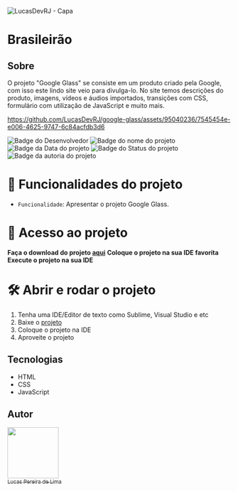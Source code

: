 ![LucasDevRJ - Capa](https://user-images.githubusercontent.com/95040236/147415952-3be56c26-f85d-4489-bb6b-e32128ac7ce3.png)

# Brasileirão

## Sobre
O projeto "Google Glass" se consiste em um produto criado pela Google, com isso este lindo site veio para divulga-lo. No site temos descrições do produto, imagens, vídeos e áudios importados, transições com CSS, formulário com utilização de JavaScript e muito mais.

https://github.com/LucasDevRJ/google-glass/assets/95040236/7545454e-e006-4625-9747-6c84acfdb3d6

![Badge do Desenvolvedor](https://img.shields.io/badge/Desenvolvedor-LucasDevRJ-%23000000)
![Badge do nome do projeto](https://img.shields.io/badge/Projeto-Google_Glass-%23000000)
![Badge da Data do projeto](https://img.shields.io/badge/Data-04/2024-%23000000)
![Badge do Status do projeto](https://img.shields.io/badge/Status-Finalizado-%23000000)
![Badge da autoria do projeto](https://img.shields.io/badge/Autoral-Não-%23000000)


# :hammer: Funcionalidades do projeto
- `Funcionalidade`: Apresentar o projeto Google Glass.

# 📁 Acesso ao projeto
**Faça o download do projeto <a href="https://github.com/LucasDevRJ/google-glass/archive/refs/heads/main.zip">aqui<a/>**
**Coloque o projeto na sua IDE favorita**
**Execute o projeto na sua IDE**

# 🛠️ Abrir e rodar o projeto
1. Tenha uma IDE/Editor de texto como Sublime, Visual Studio e etc
2. Baixe o <a href="https://github.com/LucasDevRJ/google-glass/archive/refs/heads/main.zip">projeto</a>
3. Coloque o projeto na IDE
4. Aproveite o projeto

## Tecnologias
- HTML
- CSS
- JavaScript

## Autor
[<img src="https://avatars.githubusercontent.com/u/95040236?v=4" width=115><br><sub>Lucas Pereira de Lima</sub>](https://github.com/LucasDevRJ)
